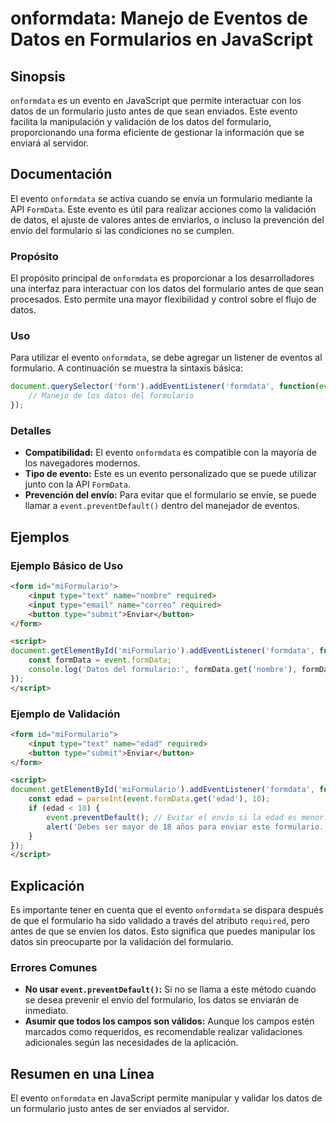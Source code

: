 <!--
Meta Description: # onformdata: Manejo de Eventos de Datos en Formularios en JavaScript ## Sinopsis `onformdata` es un evento en JavaScript que permite interactuar con ...
Meta Keywords: formulario, datos, los, que, del
-->

# onformdata: Manejo de Eventos de Datos en Formularios en JavaScript

## Sinopsis
`onformdata` es un evento en JavaScript que permite interactuar con los datos de un formulario justo antes de que sean enviados. Este evento facilita la manipulación y validación de los datos del formulario, proporcionando una forma eficiente de gestionar la información que se enviará al servidor.

## Documentación
El evento `onformdata` se activa cuando se envía un formulario mediante la API `FormData`. Este evento es útil para realizar acciones como la validación de datos, el ajuste de valores antes de enviarlos, o incluso la prevención del envío del formulario si las condiciones no se cumplen.

### Propósito
El propósito principal de `onformdata` es proporcionar a los desarrolladores una interfaz para interactuar con los datos del formulario antes de que sean procesados. Esto permite una mayor flexibilidad y control sobre el flujo de datos.

### Uso
Para utilizar el evento `onformdata`, se debe agregar un listener de eventos al formulario. A continuación se muestra la sintaxis básica:

```javascript
document.querySelector('form').addEventListener('formdata', function(event) {
    // Manejo de los datos del formulario
});
```

### Detalles
- **Compatibilidad:** El evento `onformdata` es compatible con la mayoría de los navegadores modernos.
- **Tipo de evento:** Este es un evento personalizado que se puede utilizar junto con la API `FormData`.
- **Prevención del envío:** Para evitar que el formulario se envíe, se puede llamar a `event.preventDefault()` dentro del manejador de eventos.

## Ejemplos

### Ejemplo Básico de Uso
```html
<form id="miFormulario">
    <input type="text" name="nombre" required>
    <input type="email" name="correo" required>
    <button type="submit">Enviar</button>
</form>

<script>
document.getElementById('miFormulario').addEventListener('formdata', function(event) {
    const formData = event.formData;
    console.log('Datos del formulario:', formData.get('nombre'), formData.get('correo'));
});
</script>
```

### Ejemplo de Validación
```html
<form id="miFormulario">
    <input type="text" name="edad" required>
    <button type="submit">Enviar</button>
</form>

<script>
document.getElementById('miFormulario').addEventListener('formdata', function(event) {
    const edad = parseInt(event.formData.get('edad'), 10);
    if (edad < 18) {
        event.preventDefault(); // Evitar el envío si la edad es menor a 18
        alert('Debes ser mayor de 18 años para enviar este formulario.');
    }
});
</script>
```

## Explicación
Es importante tener en cuenta que el evento `onformdata` se dispara después de que el formulario ha sido validado a través del atributo `required`, pero antes de que se envíen los datos. Esto significa que puedes manipular los datos sin preocuparte por la validación del formulario.

### Errores Comunes
- **No usar `event.preventDefault()`:** Si no se llama a este método cuando se desea prevenir el envío del formulario, los datos se enviarán de inmediato.
- **Asumir que todos los campos son válidos:** Aunque los campos estén marcados como requeridos, es recomendable realizar validaciones adicionales según las necesidades de la aplicación.

## Resumen en una Línea
El evento `onformdata` en JavaScript permite manipular y validar los datos de un formulario justo antes de ser enviados al servidor.
